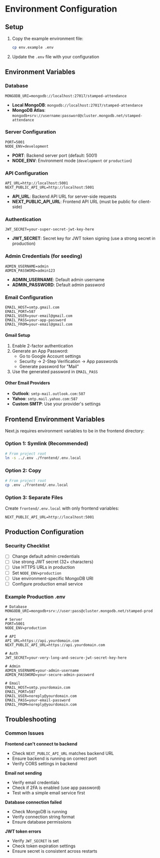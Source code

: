 # Environment Configuration

## Setup

1. Copy the example environment file:
   ```bash
   cp env.example .env
   ```

2. Update the `.env` file with your configuration

## Environment Variables

### Database
```env
MONGODB_URI=mongodb://localhost:27017/stamped-attendance
```
- **Local MongoDB**: `mongodb://localhost:27017/stamped-attendance`
- **MongoDB Atlas**: `mongodb+srv://username:password@cluster.mongodb.net/stamped-attendance`

### Server Configuration
```env
PORT=5001
NODE_ENV=development
```
- **PORT**: Backend server port (default: 5001)
- **NODE_ENV**: Environment mode (`development` or `production`)

### API Configuration
```env
API_URL=http://localhost:5001
NEXT_PUBLIC_API_URL=http://localhost:5001
```
- **API_URL**: Backend API URL for server-side requests
- **NEXT_PUBLIC_API_URL**: Frontend API URL (must be public for client-side)

### Authentication
```env
JWT_SECRET=your-super-secret-jwt-key-here
```
- **JWT_SECRET**: Secret key for JWT token signing (use a strong secret in production)

### Admin Credentials (for seeding)
```env
ADMIN_USERNAME=admin
ADMIN_PASSWORD=admin123
```
- **ADMIN_USERNAME**: Default admin username
- **ADMIN_PASSWORD**: Default admin password

### Email Configuration
```env
EMAIL_HOST=smtp.gmail.com
EMAIL_PORT=587
EMAIL_USER=your-email@gmail.com
EMAIL_PASS=your-app-password
EMAIL_FROM=your-email@gmail.com
```

#### Gmail Setup
1. Enable 2-factor authentication
2. Generate an App Password:
   - Go to Google Account settings
   - Security → 2-Step Verification → App passwords
   - Generate password for "Mail"
3. Use the generated password in `EMAIL_PASS`

#### Other Email Providers
- **Outlook**: `smtp-mail.outlook.com:587`
- **Yahoo**: `smtp.mail.yahoo.com:587`
- **Custom SMTP**: Use your provider's settings

## Frontend Environment Variables

Next.js requires environment variables to be in the frontend directory:

### Option 1: Symlink (Recommended)
```bash
# From project root
ln -s ../.env ./frontend/.env.local
```

### Option 2: Copy
```bash
# From project root
cp .env ./frontend/.env.local
```

### Option 3: Separate Files
Create `frontend/.env.local` with only frontend variables:
```env
NEXT_PUBLIC_API_URL=http://localhost:5001
```

## Production Configuration

### Security Checklist
- [ ] Change default admin credentials
- [ ] Use strong JWT secret (32+ characters)
- [ ] Use HTTPS URLs in production
- [ ] Set `NODE_ENV=production`
- [ ] Use environment-specific MongoDB URI
- [ ] Configure production email service

### Example Production .env
```env
# Database
MONGODB_URI=mongodb+srv://user:pass@cluster.mongodb.net/stamped-prod

# Server
PORT=5001
NODE_ENV=production

# API
API_URL=https://api.yourdomain.com
NEXT_PUBLIC_API_URL=https://api.yourdomain.com

# Auth
JWT_SECRET=your-very-long-and-secure-jwt-secret-key-here

# Admin
ADMIN_USERNAME=your-admin-username
ADMIN_PASSWORD=your-secure-admin-password

# Email
EMAIL_HOST=smtp.yourdomain.com
EMAIL_PORT=587
EMAIL_USER=noreply@yourdomain.com
EMAIL_PASS=your-email-password
EMAIL_FROM=noreply@yourdomain.com
```

## Troubleshooting

### Common Issues

**Frontend can't connect to backend**
- Check `NEXT_PUBLIC_API_URL` matches backend URL
- Ensure backend is running on correct port
- Verify CORS settings in backend

**Email not sending**
- Verify email credentials
- Check if 2FA is enabled (use app password)
- Test with a simple email service first

**Database connection failed**
- Check MongoDB is running
- Verify connection string format
- Ensure database permissions

**JWT token errors**
- Verify `JWT_SECRET` is set
- Check token expiration settings
- Ensure secret is consistent across restarts
